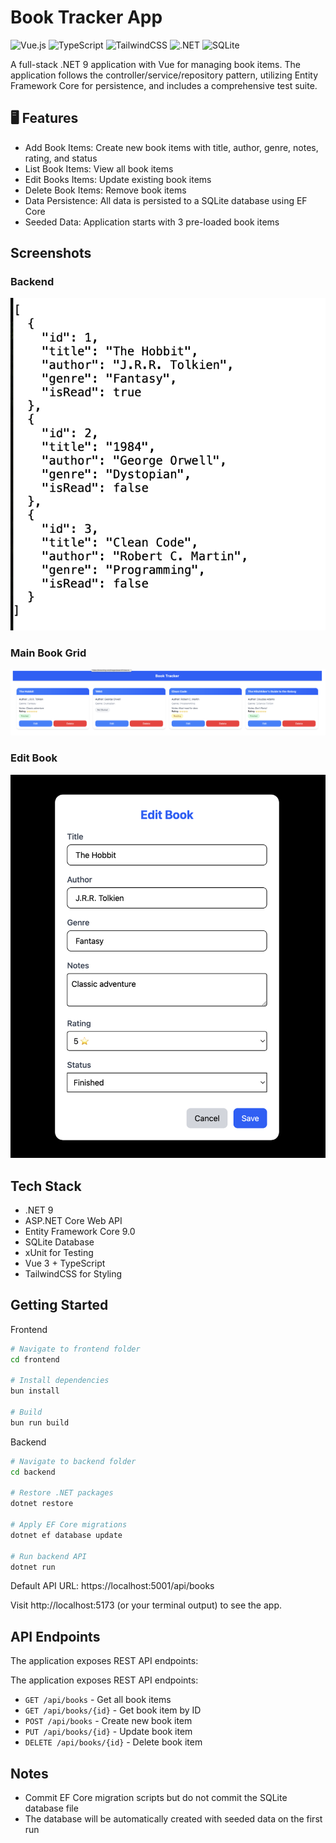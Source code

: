# Book Tracker App

![Vue.js](https://img.shields.io/badge/Vue-3.5.18-brightgreen?logo=vue.js&logoColor=white)
![TypeScript](https://img.shields.io/badge/TypeScript-5.8.3-blue?logo=typescript&logoColor=white)
![TailwindCSS](https://img.shields.io/badge/TailwindCSS-4.1.12-blue?logo=tailwind-css&logoColor=white)
![.NET](https://img.shields.io/badge/.NET-9.0-blue?logo=dotnet&logoColor=white)
![SQLite](https://img.shields.io/badge/SQLite-3.41.2-lightgrey?logo=sqlite&logoColor=white)

A full-stack .NET 9 application with Vue for managing book items. The application follows the controller/service/repository pattern, utilizing Entity Framework Core for persistence, and includes a comprehensive test suite.

## 🖥 Features

- Add Book Items: Create new book items with title, author, genre, notes, rating, and status
- List Book Items: View all book items
- Edit Books Items: Update existing book items
- Delete Book Items: Remove book items
- Data Persistence: All data is persisted to a SQLite database using EF Core
- Seeded Data: Application starts with 3 pre-loaded book items

## Screenshots

### Backend
![Backend](screenshots/backend.png)

### Main Book Grid
![Book Grid](screenshots/main-grid.png)

### Edit Book
![Edit Book](screenshots/edit-book.png)

## Tech Stack

- .NET 9
- ASP.NET Core Web API
- Entity Framework Core 9.0
- SQLite Database
- xUnit for Testing
- Vue 3 + TypeScript
- TailwindCSS for Styling

## Getting Started

Frontend
```bash
# Navigate to frontend folder
cd frontend

# Install dependencies
bun install

# Build
bun run build
```

Backend
```bash
# Navigate to backend folder
cd backend

# Restore .NET packages
dotnet restore

# Apply EF Core migrations
dotnet ef database update

# Run backend API
dotnet run
```
Default API URL: https://localhost:5001/api/books

Visit http://localhost:5173 (or your terminal output) to see the app.

## API Endpoints

The application exposes REST API endpoints:

The application exposes REST API endpoints:

- `GET /api/books` - Get all book items
- `GET /api/books/{id}` - Get book item by ID
- `POST /api/books` - Create new book item
- `PUT /api/books/{id}` - Update book item
- `DELETE /api/books/{id}` - Delete book item

## Notes

- Commit EF Core migration scripts but do not commit the SQLite database file
- The database will be automatically created with seeded data on the first run
